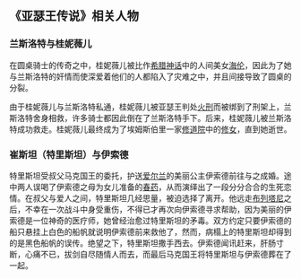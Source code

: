 ## 《亚瑟王传说》相关人物

### 兰斯洛特与桂妮薇儿

在圆桌骑士的传奇之中，桂妮薇儿被比作[希腊神话](https://zh.wikipedia.org/wiki/希腊神话)中的人间美女[海伦](https://zh.wikipedia.org/wiki/海伦_(神话))，因此为了她与兰斯洛特的奸情而使深爱着他们的人都陷入了灾难之中，并且间接导致了圆桌的分裂。

由于桂妮薇儿与兰斯洛特私通，桂妮薇儿被亚瑟王判处[火刑](https://zh.wikipedia.org/wiki/火刑)而被绑到了刑架上，兰斯洛特舍身相救，许多骑士都因此倒在了兰斯洛特手下。后来，桂妮薇儿被兰斯洛特成功救走。桂妮薇儿最终成为了埃姆斯伯里一家[修道院](https://zh.wikipedia.org/wiki/修道院)中的[修女](https://zh.wikipedia.org/wiki/修女)，直到她逝世。

 

### 崔斯坦（特里斯坦）与伊索德

特里斯坦受叔父马克国王的委托，护送[爱尔兰](https://zh.m.wikipedia.org/wiki/愛爾蘭)的美丽公主伊索德前往与之成婚。途中两人误喝了伊索德之母为女儿准备的[春药](https://zh.m.wikipedia.org/wiki/春药)，从而演绎出了一段分分合合的生死恋情。在叔父与爱人之间，特里斯坦几经思量，被迫选择了离开。他远走[布列塔尼](https://zh.m.wikipedia.org/wiki/布列塔尼)之后，不幸在一次战斗中身受重伤，不得已才再次向伊索德寻求帮助，因为美丽的伊索德是一位神奇的医疗师，她曾经治愈过特里斯坦的矛毒。双方约定只要伊索德的船只悬挂上白色的船帆就说明伊索德前来救他了，然而，病榻上的特里斯坦却得到的是黑色船帆的误传。绝望之下，特里斯坦撒手西去。伊索德闻讯赶来，肝肠寸断，心痛不已，拔剑自尽随情人而去，而最后马克国王将特里斯坦与伊索德葬在了一起。